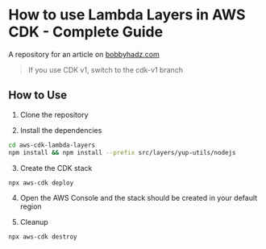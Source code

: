 # How to use Lambda Layers in AWS CDK - Complete Guide

A repository for an article on
[bobbyhadz.com](https://bobbyhadz.com/blog/aws-cdk-lambda-layers)

> If you use CDK v1, switch to the cdk-v1 branch

## How to Use

1. Clone the repository

2. Install the dependencies

```bash
cd aws-cdk-lambda-layers
npm install && npm install --prefix src/layers/yup-utils/nodejs
```

3. Create the CDK stack

```bash
npx aws-cdk deploy
```

4. Open the AWS Console and the stack should be created in your default region

5. Cleanup

```bash
npx aws-cdk destroy
```
